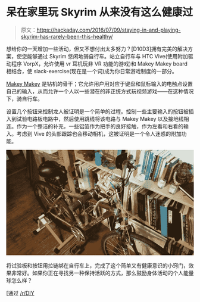 # 呆在家里玩 Skyrim 从来没有这么健康过

> 原文：<https://hackaday.com/2016/07/09/staying-in-and-playing-skyrim-has-rarely-been-this-healthy/>

想给你的一天增加一些活动，但又不想付出太多努力？[D10D3]拥有完美的解决方案，使您能够通过 Skyrim 悠闲地骑自行车。站立自行车与 HTC Vive(使用附加驱动程序 VorpX，允许使用 vr 耳机玩非 VR 功能的游戏)和 Makey Makey board 相结合，使 slack-exercise(现在是一个词)成为你日常游戏制度的一部分。

[Makey Makey](http://www.makeymakey.com/) 是钻机的骨干；它允许用户用对应于键盘和鼠标输入的电触点设置自己的输入，从而允许一个人以一些潜在的非正统方式玩视频游戏——在这种情况下，骑自行车。

设置几个按钮来控制龙人被证明是一个简单的过程。控制一些主要输入的按钮被插入到试验电路板电路中，然后使用跳线将该电路与 Makey Makey 以及接地线相连。作为一个整洁的补充，一些铝箔作为把手的良好接触，作为左看和右看的输入。考虑到 Vive 的头部跟踪也会移动相机，这被证明是一个令人迷惑的附加功能。

[![Bike Full View](img/7ee9c0f438036915e7138edf87ac6a85.png)](https://hackaday.com/wp-content/uploads/2016/07/bike-full-view.jpg)

将试验板和按钮用拉链绑在自行车上，完成了这个简单又有健康意识的小窍门，效果非常好。如果你正在寻找另一种保持活跃的方式，那么鼓励身体活动的个人能量球怎么样？

[通过 [/r/DIY](https://www.reddit.com/r/DIY/comments/4qu37z/i_built_a_rig_to_ride_my_bicycle_through_skyrim/)